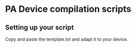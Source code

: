# PA Device compilation scripts #

## Setting up your script ##

Copy and paste the template.txt and adapt it to your device.
